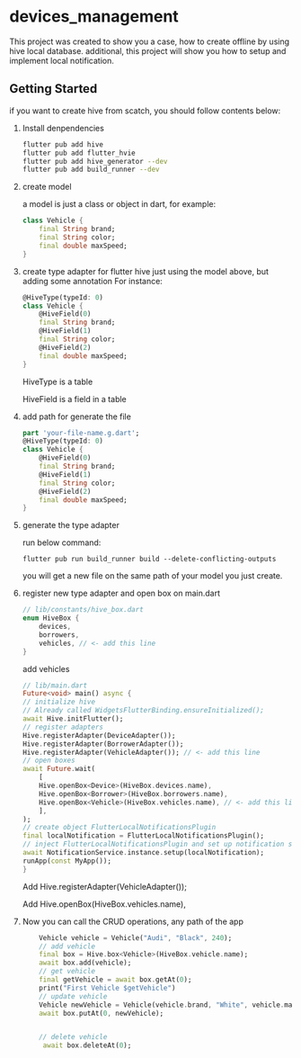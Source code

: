 # devices_management

This project was created to show you a case, how to create offline by using hive local database. additional, this project will show you how to setup and implement local notification.

## Getting Started
if you want to create hive from scatch, you should follow contents below:
1. Install denpendencies 
    ```bash
    flutter pub add hive
    flutter pub add flutter_hvie
    flutter pub add hive_generator --dev
    flutter pub add build_runner --dev
    ```

2. create model
    
    a model is just a class or object in dart, for example:
    ``` dart
    class Vehicle {
        final String brand;
        final String color;
        final double maxSpeed;
    }
    ```
3. create type adapter for flutter hive
    just using the model above, but adding some annotation For instance: 
    ``` dart
    @HiveType(typeId: 0)
    class Vehicle {
        @HiveField(0)
        final String brand;
        @HiveField(1)
        final String color;
        @HiveField(2)
        final double maxSpeed;
    }
    ```
    HiveType is a table

    HiveField is a field in a table

4. add path for generate the file
    ``` dart
    part 'your-file-name.g.dart';
    @HiveType(typeId: 0)
    class Vehicle {
        @HiveField(0)
        final String brand;
        @HiveField(1)
        final String color;
        @HiveField(2)
        final double maxSpeed;
    }
    ```

5. generate the type adapter

    run below command:
    ```
    flutter pub run build_runner build --delete-conflicting-outputs
    ```
    
    you will get a new file on the same path of your model you just create.

6. register new type adapter and open box on main.dart
    ``` dart
    // lib/constants/hive_box.dart
    enum HiveBox {
        devices,
        borrowers,
        vehicles, // <- add this line
    }
    ```
    add vehicles
    ``` dart 
    // lib/main.dart
    Future<void> main() async {
    // initialize hive
    // Already called WidgetsFlutterBinding.ensureInitialized();
    await Hive.initFlutter();
    // register adapters
    Hive.registerAdapter(DeviceAdapter());
    Hive.registerAdapter(BorrowerAdapter());
    Hive.registerAdapter(VehicleAdapter()); // <- add this line
    // open boxes
    await Future.wait(
        [
        Hive.openBox<Device>(HiveBox.devices.name),
        Hive.openBox<Borrower>(HiveBox.borrowers.name),
        Hive.openBox<Vehicle>(HiveBox.vehicles.name), // <- add this line
        ],
    );
    // create object FlutterLocalNotificationsPlugin
    final localNotification = FlutterLocalNotificationsPlugin();
    // inject FlutterLocalNotificationsPlugin and set up notification service
    await NotificationService.instance.setup(localNotification);
    runApp(const MyApp());
    }
    ```
    Add Hive.registerAdapter(VehicleAdapter());

    Add Hive.openBox<Vehicle>(HiveBox.vehicles.name),

7. Now you can call the CRUD operations, any path of the app
    ``` dart
        Vehicle vehicle = Vehicle("Audi", "Black", 240);
        // add vehicle
        final box = Hive.box<Vehicle>(HiveBox.vehicle.name);
        await box.add(vehicle);
        // get vehicle
        final getVehicle = await box.getAt(0);
        print("First Vehicle $getVehicle")
        // update vehicle
        Vehicle newVehicle = Vehicle(vehicle.brand, "White", vehicle.maxSpeed);
        await box.putAt(0, newVehicle);


        // delete vehicle
         await box.deleteAt(0);


    ```
